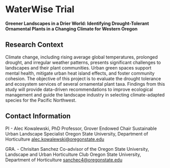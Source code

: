 # WaterWise Trial

**Greener Landscapes in a Drier World: Identifying Drought-Tolerant Ornamental Plants in a Changing Climate for Western Oregon**

## Research Context

Climate change, including rising average global temperatures, prolonged drought, and irregular weather patterns, presents significant challenges to landscapes and their plant communities. Urban green spaces support mental health, mitigate urban heat island effects, and foster community cohesion. The objective of this project is to evaluate the drought tolerance and ecosystem services of several ornamental plant taxa. Findings from this study will provide data-driven recommendations to improve ecological management and guide the landscape industry in selecting climate-adapted species for the Pacific Northwest.

## Contact Information

PI - Alec Kowalewski, PhD
Professor, Grover Endowed Chair Sustainable Urban Landscape Specialist
Oregon State University, Department of Horticulture
alec.kowalewski@oregonstate.edu

GRA. - Chrisitan Sanchez
Co-advisor of the Oregon State University, Landscape and Urban Horticulture Club
Oregon State University, Department of Horticulture
sanchec4@oregonstate.edu
